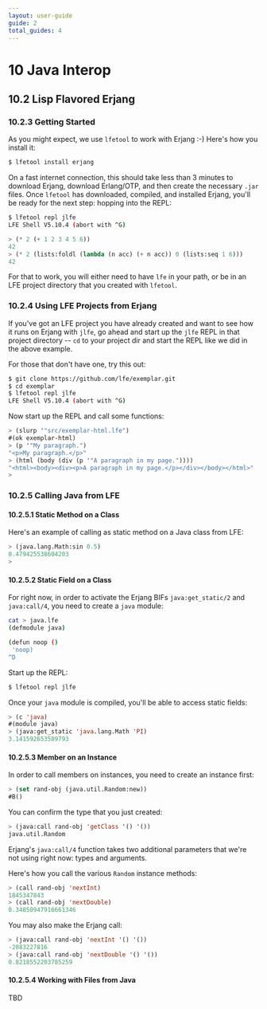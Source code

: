 ```yaml
---
layout: user-guide
guide: 2
total_guides: 4
---
```

# 10 Java Interop


## 10.2 Lisp Flavored Erjang


### 10.2.3 Getting Started

As you might expect, we use ``lfetool`` to work with Erjang :-) Here's how you
install it:

```bash
$ lfetool install erjang
```

On a fast internet connection, this should take less than 3 minutes to download
Erjang, download Erlang/OTP, and then create the necessary ``.jar`` files.
Once ``lfetool`` has downloaded, compiled, and installed Erjang, you'll be
ready for the next step: hopping into the REPL:

```bash
$ lfetool repl jlfe
LFE Shell V5.10.4 (abort with ^G)
```

```cl
> (* 2 (+ 1 2 3 4 5 6))
42
> (* 2 (lists:foldl (lambda (n acc) (+ n acc)) 0 (lists:seq 1 6)))
42
```

For that to work, you will either need to have ``lfe`` in your path, or be in
an LFE project directory that you created with ``lfetool``.


### 10.2.4 Using LFE Projects from Erjang

If you've got an LFE project you have already created and want to see how it
runs on Erjang with ``jlfe``, go ahead and start up the ``jlfe`` REPL in that
project directory -- ``cd`` to your project dir and start the REPL like we did
in the above example.

For those that don't have one, try this out:

```bash
$ git clone https://github.com/lfe/exemplar.git
$ cd exemplar
$ lfetool repl jlfe
LFE Shell V5.10.4 (abort with ^G)
```

Now start up the REPL and call some functions:

```cl
> (slurp '"src/exemplar-html.lfe")
#(ok exemplar-html)
> (p '"My paragraph.")
"<p>My paragraph.</p>"
> (html (body (div (p '"A paragraph in my page."))))
"<html><body><div><p>A paragraph in my page.</p></div></body></html>"
>
```

### 10.2.5 Calling Java from LFE


#### 10.2.5.1 Static Method on a Class

Here's an example of calling as static method on a Java class from LFE:

```cl
> (java.lang.Math:sin 0.5)
0.479425538604203
>
```

#### 10.2.5.2 Static Field on a Class

For right now, in order to activate the Erjang BIFs ``java:get_static/2`` and
``java:call/4``, you need to create a ``java`` module:

```bash
cat > java.lfe
(defmodule java)

(defun noop ()
 'noop)
^D
```

Start up the REPL:

```bash
$ lfetool repl jlfe
```

Once your ``java`` module is compiled, you'll be able to access static fields:


```cl
> (c 'java)
#(module java)
> (java:get_static 'java.lang.Math 'PI)
3.141592653589793
```


#### 10.2.5.3 Member on an Instance

In order to call members on instances, you need to create an instance first:

```cl
> (set rand-obj (java.util.Random:new))
#B()
```

You can confirm the type that you just created:

```cl
> (java:call rand-obj 'getClass '() '())
java.util.Random
```

Erjang's ``java:call/4`` function takes two additional parameters that we're
not using right now: types and arguments.

Here's how you call the various ``Random`` instance methods:

```cl
> (call rand-obj 'nextInt)
1845347843
> (call rand-obj 'nextDouble)
0.34850947916661346
```

You may also make the Erjang call:

```cl
> (java:call rand-obj 'nextInt '() '())
-2083227816
> (java:call rand-obj 'nextDouble '() '())
0.8218552203785259
```


#### 10.2.5.4 Working with Files from Java

TBD

